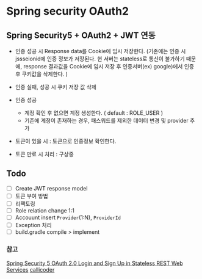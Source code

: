 # Spring security OAuth2
 
## Spring Security5 + OAuth2 + JWT 연동
- 인증 성공 시 Response data를 Cookie에 임시 저장한다. 
(기존에는 인증 시 jssseionid에 인증 정보가 저장된다. 현 서버는 stateless로 통신이 불가하기 때문에, 
response 결과값을 Cookie에 임시 저장 후 인증서버(ex) google)에서 인증 후 쿠키값을 삭제한다.
) 
- 인증 실패, 성공 시 쿠키 저장 값 삭제 
- 인증 성공 
    - 계정 확인 후 없으면 계정 생성한다. ( default : ROLE_USER )
    - 기존에 계정이 존재하는 경우, 패스워드를 제외한 데이터 변경 및 provider 추가

- 토큰이 있을 시 : 토큰으로 인증정보 확인한다.
- 토큰 만료 시 처리 : 구상중

## Todo
-[ ] Create JWT response model
-[ ] 토큰 부여 방법 
-[ ] 리팩토링 
-[ ] Role relation change 1:1
-[ ] Accouunt insert `Provider`(1:N), `ProviderId`
-[ ] Exception 처리
-[ ] build.gradle compile > implement 

### 참고
[Spring Security 5 OAuth 2.0 Login and Sign Up in Stateless REST Web Services](https://dzone.com/articles/spring-security-5-oauth-20-login-and-signup-in-sta)
[callicoder](https://github.com/callicoder/spring-boot-react-oauth2-social-login-demo/blob/master/spring-social/src/main/java/com/example/springsocial/config/AppProperties.java)


